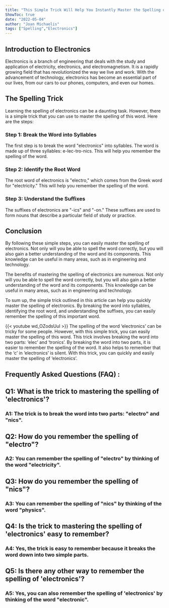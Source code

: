 ```yaml
---
title: "This Simple Trick Will Help You Instantly Master the Spelling of 'Electronics'!"
ShowToc: true 
date: "2022-05-04"
author: "Joan Michaelis" 
tags: ["Spelling","Electronics"]
---
```

## Introduction to Electronics 

Electronics is a branch of engineering that deals with the study and application of electricity, electronics, and electromagnetism. It is a rapidly growing field that has revolutionized the way we live and work. With the advancement of technology, electronics has become an essential part of our lives, from our cars to our phones, computers, and even our homes.

## The Spelling Trick 

Learning the spelling of electronics can be a daunting task. However, there is a simple trick that you can use to master the spelling of this word. Here are the steps: 

### Step 1: Break the Word into Syllables 

The first step is to break the word "electronics" into syllables. The word is made up of three syllables: e-lec-tro-nics. This will help you remember the spelling of the word. 

### Step 2: Identify the Root Word 

The root word of electronics is "electro," which comes from the Greek word for "electricity." This will help you remember the spelling of the word. 

### Step 3: Understand the Suffixes 

The suffixes of electronics are "-ics" and "-on." These suffixes are used to form nouns that describe a particular field of study or practice. 

## Conclusion 

By following these simple steps, you can easily master the spelling of electronics. Not only will you be able to spell the word correctly, but you will also gain a better understanding of the word and its components. This knowledge can be useful in many areas, such as in engineering and technology. 

The benefits of mastering the spelling of electronics are numerous. Not only will you be able to spell the word correctly, but you will also gain a better understanding of the word and its components. This knowledge can be useful in many areas, such as in engineering and technology. 

To sum up, the simple trick outlined in this article can help you quickly master the spelling of electronics. By breaking the word into syllables, identifying the root word, and understanding the suffixes, you can easily remember the spelling of this important word.

{{< youtube wd_OZodsUuI >}} 
The spelling of the word ‘electronics’ can be tricky for some people. However, with this simple trick, you can easily master the spelling of this word. This trick involves breaking the word into two parts: ‘elec’ and ‘tronics’. By breaking the word into two parts, it is easier to remember the spelling of the word. It also helps to remember that the ‘c’ in ‘electronics’ is silent. With this trick, you can quickly and easily master the spelling of ‘electronics’.

## Frequently Asked Questions (FAQ) :
<h2>Q1: What is the trick to mastering the spelling of 'electronics'?</h2>

<h3>A1: The trick is to break the word into two parts: "electro" and "nics".</h3>

<h2>Q2: How do you remember the spelling of "electro"?</h2>

<h3>A2: You can remember the spelling of "electro" by thinking of the word "electricity".</h3>

<h2>Q3: How do you remember the spelling of "nics"?</h2>

<h3>A3: You can remember the spelling of "nics" by thinking of the word "physics".</h3>

<h2>Q4: Is the trick to mastering the spelling of 'electronics' easy to remember?</h2>

<h3>A4: Yes, the trick is easy to remember because it breaks the word down into two simple parts.</h3>

<h2>Q5: Is there any other way to remember the spelling of 'electronics'?</h2>

<h3>A5: Yes, you can also remember the spelling of 'electronics' by thinking of the word "electronic".</h3>





